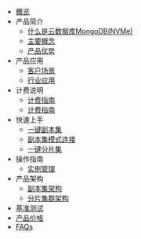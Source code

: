 
* [概览](/mongodb_nvme/README)
* 产品简介
    * [什么是云数据库MongoDB(NVMe)](/mongodb_nvme/product/concept)
    * [主要概念](/mongodb_nvme/product/terminology)
    * [产品优势](/mongodb_nvme/product/superiority)
* 产品应用
    * [客户场景](/mongodb_nvme/use/user)
    * [行业应用](/mongodb_nvme/use/industry)
* 计费说明
    * [计费指南](/mongodb_nvme/price/bill)
    * [计费指南](/mongodb_nvme/price/recycle)
* 快速上手
    * [一键副本集](/mongodb_nvme/quick/replicaset)
    * [副本集模式连接](/mongodb_nvme/quick/con-replicaset)
    * [一键分片集](/mongodb_nvme/quick/cluster)
* 操作指南
    * [实例管理](/mongodb_nvme/guide/instance)
* 产品架构
    * [副本集架构](/mongodb_nvme/architecture/replicaset)
    * [分片集群架构](/mongodb_nvme/architecture/cluster)
* [基准测试](/mongodb_nvme/test)
* [产品价格](/mongodb_nvme/price)
* [FAQs](/mongodb_nvme/faqs)
    
